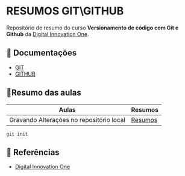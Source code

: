 
# RESUMOS GIT\GITHUB

Repositório de resumo do curso **Versionamento de código com Git e Github** da [Digital Innovation One](https://www.dio.me).

## 📁 Documentações 
- [GIT](https://git-scm.com/doc)
- [GITHUB](https://docs.github.com)
## 📝Resumo das aulas
| Aulas | Resumos 
|----------|-------|
|Gravando Alterações no repositório local| [Resumos]() |

```
git init
```
## 🔎 Referências
- [Digital Innovation One]()
